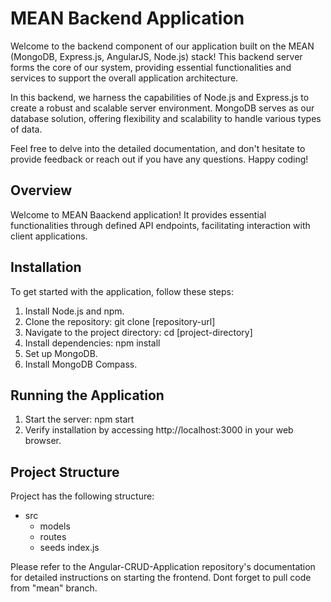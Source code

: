 # MEAN Backend Application
Welcome to the backend component of our application built on the MEAN (MongoDB, Express.js, AngularJS, Node.js) stack! This backend server forms the core of our system, providing essential functionalities and services to support the overall application architecture.

In this backend, we harness the capabilities of Node.js and Express.js to create a robust and scalable server environment. MongoDB serves as our database solution, offering flexibility and scalability to handle various types of data.

Feel free to delve into the detailed documentation, and don't hesitate to provide feedback or reach out if you have any questions. Happy coding!

## Overview
Welcome to MEAN Baackend application! It provides essential functionalities through defined API endpoints, facilitating interaction with client applications.

## Installation
To get started with the application, follow these steps:

1. Install Node.js and npm.
2. Clone the repository: git clone [repository-url]
3. Navigate to the project directory: cd [project-directory]
4. Install dependencies: npm install
5. Set up MongoDB.
6. Install MongoDB Compass.

## Running the Application
1. Start the server: npm start
2. Verify installation by accessing http://localhost:3000 in your web browser.

## Project Structure
Project has the following structure:
* src
  * models
  * routes
  * seeds
  index.js

Please refer to the Angular-CRUD-Application repository's documentation for detailed instructions on starting the frontend. Dont forget to pull code from "mean" branch.
